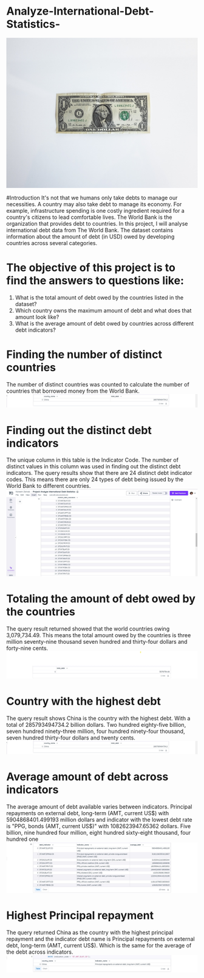 # Analyze-International-Debt-Statistics-
![](Dollar.jpg)

#Introduction
It's not that we humans only take debts to manage our necessities. A country may also take debt to manage its economy. For example, infrastructure spending is one costly ingredient required for a country's citizens to lead comfortable lives. The World Bank is the organization that provides debt to countries.
In this project, I will analyse international debt data from The World Bank. The dataset contains information about the amount of debt (in USD) owed by developing countries across several categories. 

# The objective of this project is to find the answers to questions like:

1. What is the total amount of debt owed by the countries listed in the dataset?
2. Which country owns the maximum amount of debt and what does that amount look like?
3. What is the average amount of debt owed by countries across different debt indicators?
  
# Finding the number of distinct countries
The number of distinct countries was counted to calculate the number of countries that borrowed money from the World Bank. 
![](Total_Distinct_Countries.jpg)

# Finding out the distinct debt indicators
The unique column in this table is the Indicator Code. The number of distinct values in this column was used in finding out the distinct debt indicators. 
The query results show that there are 24 distinct debt indicator codes. This means there are only 24 types of debt being issued by the World Bank to different countries. 
![](Distinct_Debt_Indicator_Code.jpg)

# Totaling the amount of debt owed by the countries
The query result returned showed that the world countries owing 3,079,734.49. This means the total amount owed by the countries is three million seventy-nine thousand seven hundred and thirty-four dollars and forty-nine cents.
![](Total_Debt.jpg)

# Country with the highest debt
The query result shows China is the country with the highest debt. With a total of 285793494734.2 billion dollars. Two hundred eighty-five billion, seven hundred ninety-three million, four hundred ninety-four thousand, seven hundred thirty-four dollars and twenty cents. 
![](Country_With_The_highest_Debt.jpg)

# Average amount of debt across indicators
The average amount of debt available varies between indicators. Principal repayments on external debt, long-term (AMT, current US$) with 5904868401.499193 million dollars and indicator with the lowest debt rate is "PPG, bonds (AMT, current US$)" with 1082623947.65362 dollars. Five billion, nine hundred four million, eight hundred sixty-eight thousand, four hundred one
![](Average_Debt_Per_Indicator.jpg)

# Highest Principal repayment 
The query returned China as the country with the highest principal repayment and the indicator debt name is  Principal repayments on external debt, long-term (AMT, current US$). Which is the same for the average of the debt across indicators. 
![](Highest_Principal_Repayment.jpg)

   
   
